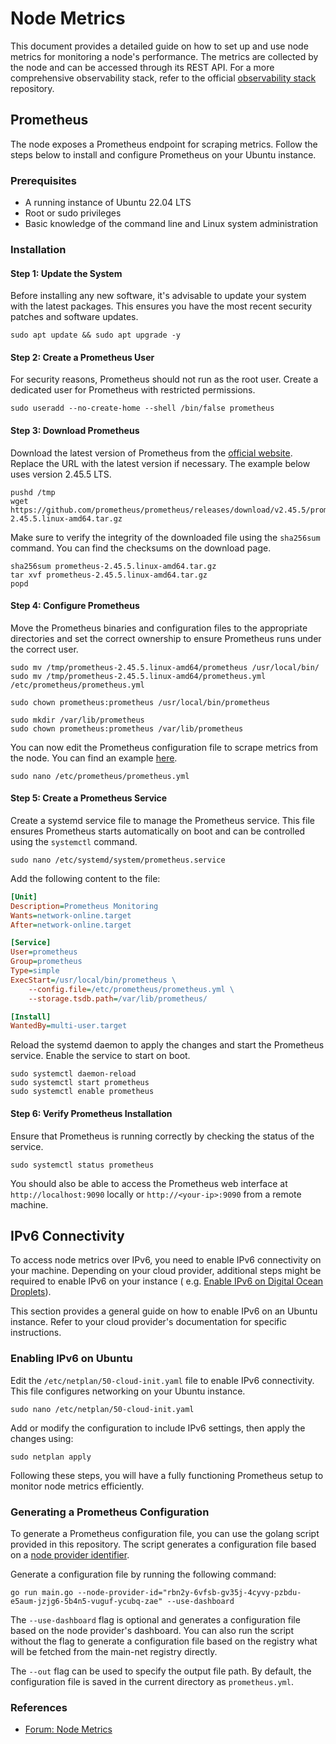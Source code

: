 # Node Metrics

This document provides a detailed guide on how to set up and use node metrics for monitoring a node's performance. The
metrics are collected by the node and can be accessed through its REST API. For a more comprehensive observability
stack, refer to the official [observability stack](https://github.com/dfinity/ic-observability-stack) repository.

## Prometheus

The node exposes a Prometheus endpoint for scraping metrics. Follow the steps below to install and configure Prometheus
on your Ubuntu instance.

### Prerequisites

- A running instance of Ubuntu 22.04 LTS
- Root or sudo privileges
- Basic knowledge of the command line and Linux system administration

### Installation

#### Step 1: Update the System

Before installing any new software, it's advisable to update your system with the latest packages. This ensures you have
the most recent security patches and software updates.

```shell
sudo apt update && sudo apt upgrade -y
```

#### Step 2: Create a Prometheus User

For security reasons, Prometheus should not run as the root user. Create a dedicated user for Prometheus with restricted
permissions.

```shell
sudo useradd --no-create-home --shell /bin/false prometheus
```

#### Step 3: Download Prometheus

Download the latest version of Prometheus from the [official website](https://prometheus.io/download/). Replace the URL
with the latest version if
necessary. The example below uses version 2.45.5 LTS.

```shell
pushd /tmp
wget https://github.com/prometheus/prometheus/releases/download/v2.45.5/prometheus-2.45.5.linux-amd64.tar.gz
```

Make sure to verify the integrity of the downloaded file using the `sha256sum` command. You can find the checksums on
the download page.

```shell
sha256sum prometheus-2.45.5.linux-amd64.tar.gz 
tar xvf prometheus-2.45.5.linux-amd64.tar.gz
popd
```

#### Step 4: Configure Prometheus

Move the Prometheus binaries and configuration files to the appropriate directories and set the correct ownership to
ensure Prometheus runs under the correct user.

```shell
sudo mv /tmp/prometheus-2.45.5.linux-amd64/prometheus /usr/local/bin/
sudo mv /tmp/prometheus-2.45.5.linux-amd64/prometheus.yml /etc/prometheus/prometheus.yml

sudo chown prometheus:prometheus /usr/local/bin/prometheus

sudo mkdir /var/lib/prometheus
sudo chown prometheus:prometheus /var/lib/prometheus
```

You can now edit the Prometheus configuration file to scrape metrics from the node. You can find an
example [here](./prometheus.example.yml).

```shell
sudo nano /etc/prometheus/prometheus.yml
```

#### Step 5: Create a Prometheus Service

Create a systemd service file to manage the Prometheus service. This file ensures Prometheus starts automatically on
boot and can be controlled using the `systemctl` command.

```shell
sudo nano /etc/systemd/system/prometheus.service
```

Add the following content to the file:

```ini
[Unit]
Description=Prometheus Monitoring
Wants=network-online.target
After=network-online.target

[Service]
User=prometheus
Group=prometheus
Type=simple
ExecStart=/usr/local/bin/prometheus \
    --config.file=/etc/prometheus/prometheus.yml \
    --storage.tsdb.path=/var/lib/prometheus/

[Install]
WantedBy=multi-user.target
```

Reload the systemd daemon to apply the changes and start the Prometheus service. Enable the service to start on boot.

```shell
sudo systemctl daemon-reload
sudo systemctl start prometheus
sudo systemctl enable prometheus
```

#### Step 6: Verify Prometheus Installation

Ensure that Prometheus is running correctly by checking the status of the service.

```shell
sudo systemctl status prometheus
```

You should also be able to access the Prometheus web interface at `http://localhost:9090` locally
or `http://<your-ip>:9090` from a remote machine.

## IPv6 Connectivity

To access node metrics over IPv6, you need to enable IPv6 connectivity on your machine. Depending on your cloud
provider, additional steps might be required to enable IPv6 on your instance (
e.g. [Enable IPv6 on Digital Ocean Droplets]([url](https://docs.digitalocean.com/products/networking/ipv6/how-to/enable/#on-existing-droplets))).

This section provides a general guide on how to enable IPv6 on an Ubuntu instance. Refer to your cloud provider's
documentation for specific instructions.

### Enabling IPv6 on Ubuntu

Edit the `/etc/netplan/50-cloud-init.yaml` file to enable IPv6 connectivity. This file configures networking on your
Ubuntu instance.

```shell
sudo nano /etc/netplan/50-cloud-init.yaml
```

Add or modify the configuration to include IPv6 settings, then apply the changes using:

```shell
sudo netplan apply
```

Following these steps, you will have a fully functioning Prometheus setup to monitor node metrics efficiently.

### Generating a Prometheus Configuration

To generate a Prometheus configuration file, you can use the golang script provided in this repository. The script
generates a configuration file based on a [node provider identifier](https://dashboard.internetcomputer.org/providers).

Generate a configuration file by running the following command:

```shell
go run main.go --node-provider-id="rbn2y-6vfsb-gv35j-4cyvy-pzbdu-e5aum-jzjg6-5b4n5-vuguf-ycubq-zae" --use-dashboard
```

The `--use-dashboard` flag is optional and generates a configuration file based on the node provider's dashboard. You
can also run the script without the flag to generate a configuration file based on the registry what will be fetched
from the main-net registry directly.

The `--out` flag can be used to specify the output file path. By default, the configuration file is saved in the current
directory as `prometheus.yml`.

### References

- [Forum: Node Metrics](https://forum.dfinity.org/t/public-internet-computer-ic-node-metrics-available-now/32961)
